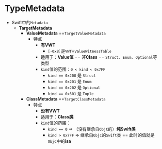 # TypeMetadata

* Swift中的`Metadata`
  * **TargetMetadata**
    * **ValueMetadata** ==`TargetValueMetadata`
      * 特点
        * **有VWT**
          * `[-0x8]`是`VWT`=`ValueWitnessTable`
        * 适用于：**Value值** == **非Class** == `Struct`、`Enum`、`Optional`等类型
        * `kind`值的范围：`0 < kind < 0x7FF` 
          * `kind == 0x200` 是 `Struct`
          * `kind == 0x201` 是 `Enum`
          * `kind == 0x202` 是 `Optional`
          * `kind == 0x301` 是 `Tuple`
    * **ClassMetadata** ==`TargetClassMetadata`
      * 特点
        * **没有VWT**
        * 适用于：**Class类**
        * `kind`值的范围：
          * `kind == 0` => （没有继承自`ObjC`的）**纯Swift类**
          * `kind > 0x7FF` => 继承自`ObjC`的`Swift`类 == 此时的值就是`ObjC`中的**isa**
